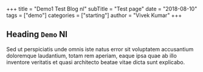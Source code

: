 +++
title = "Demo1 Test Blog nl"
subTitle = "Test page"
date = "2018-08-10"
tags = ["demo"]
categories = ["starting"]
author = "Vivek Kumar"
+++

## Heading `Demo` Nl

Sed ut perspiciatis unde omnis iste natus error sit voluptatem accusantium doloremque laudantium, totam rem aperiam, eaque ipsa quae ab illo inventore veritatis et quasi architecto beatae vitae dicta sunt explicabo.


